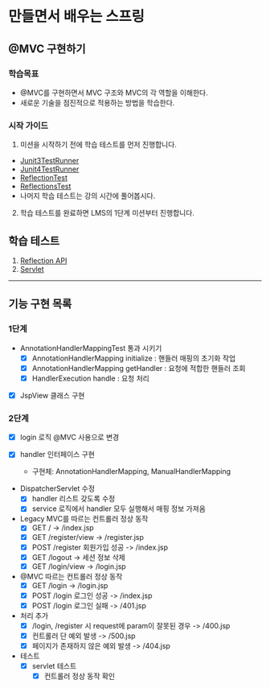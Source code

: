 # 만들면서 배우는 스프링

## @MVC 구현하기

### 학습목표

- @MVC를 구현하면서 MVC 구조와 MVC의 각 역할을 이해한다.
- 새로운 기술을 점진적으로 적용하는 방법을 학습한다.

### 시작 가이드

1. 미션을 시작하기 전에 학습 테스트를 먼저 진행합니다.

- [Junit3TestRunner](study/src/test/java/reflection/Junit3TestRunner.java)
- [Junit4TestRunner](study/src/test/java/reflection/Junit4TestRunner.java)
- [ReflectionTest](study/src/test/java/reflection/ReflectionTest.java)
- [ReflectionsTest](study/src/test/java/reflection/ReflectionsTest.java)
- 나머지 학습 테스트는 강의 시간에 풀어봅시다.

2. 학습 테스트를 완료하면 LMS의 1단계 미션부터 진행합니다.

## 학습 테스트

1. [Reflection API](study/src/test/java/reflection)
2. [Servlet](study/src/test/java/servlet)

---

## 기능 구현 목록

### 1단계

- AnnotationHandlerMappingTest 통과 시키기
  - [x] AnnotationHandlerMapping initialize : 핸들러 매핑의 초기화 작업
  - [x] AnnotationHandlerMapping getHandler : 요청에 적합한 핸들러 조회
  - [x] HandlerExecution handle : 요청 처리
- [x] JspView 클래스 구현

### 2단계

- [x] login 로직 @MVC 사용으로 변경

- [x] handler 인터페이스 구현
  - 구현체: AnnotationHandlerMapping, ManualHandlerMapping

- DispatcherServlet 수정
  - [x] handler 리스트 갖도록 수정
  - [x] service 로직에서 handler 모두 실행해서 매핑 정보 가져옴

- Legacy MVC를 따르는 컨트롤러 정상 동작
  - [x] GET / -> /index.jsp
  - [x] GET /register/view -> /register.jsp
  - [x] POST /register 회원가입 성공 -> /index.jsp
  - [x] GET /logout -> 세션 정보 삭제
  - [x] GET /login/view -> /login.jsp

- @MVC 따르는 컨트롤러 정상 동작
  - [x] GET /login -> /login.jsp
  - [x] POST /login 로그인 성공 -> /index.jsp
  - [x] POST /login 로그인 실패 -> /401.jsp

- 처리 추가
  - [x] /login, /register 시 request에 param이 잘못된 경우 -> /400.jsp
  - [x] 컨트롤러 단 예외 발생 -> /500.jsp
  - [x] 페이지가 존재하지 않은 예외 발생 -> /404.jsp

- 테스트
  - [x] servlet 테스트
    - [x] 컨트롤러 정상 동작 확인
